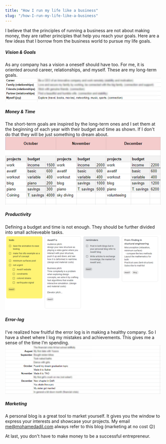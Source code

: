 ```yaml
---
title: "How I run my life like a business"
slug: "/how-I-run-my-life-like-a-business"
---
```


I believe that the principles of running a business are not about making money, they are rather principles that help you reach your goals. Here are a few ideas that I borrow from the business world to pursue my life goals.

##### Vision & Goals
As any company has a vision a oneself should have too. For me, it is oriented around career, relationships, and myself. These are my long-term goals. 
![vision](./goals.png)

##### Money & Time
The short-term goals are inspired by the long-term ones and I set them at the beginning of each year with their budget and time as shown. If I don't do that they will be just something to dream about.
![money-time](./planner.png)

##### Productivity
Defining a budget and time is not enough. They should be further divided into small achieveable tasks.
![Productivity](./tasks.png)

##### Error-log
I’ve realized how fruitful the error log is in making a healthy company. So I have a sheet where I log my mistakes and achievements. This gives me a sense of the time I’m spending.
![Error-log](./log-sheet.png)

##### Marketing
A personal blog is a great tool to market yourself. It gives you the window to express your interests and showcase your projects. My email me@mohamedadil.com always refer to this blog (marketing at no cost 😉)

At last, you don't have to make money to be a successful entrepreneur.
